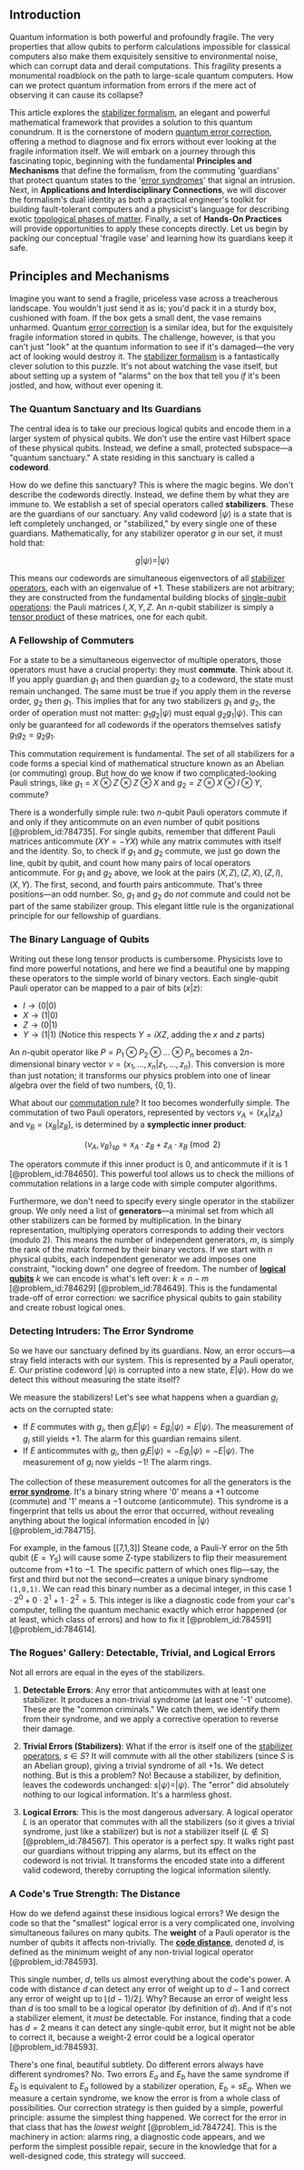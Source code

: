 ## Introduction
Quantum information is both powerful and profoundly fragile. The very properties that allow qubits to perform calculations impossible for classical computers also make them exquisitely sensitive to environmental noise, which can corrupt data and derail computations. This fragility presents a monumental roadblock on the path to large-scale quantum computers. How can we protect quantum information from errors if the mere act of observing it can cause its collapse?

This article explores the [stabilizer formalism](@article_id:146426), an elegant and powerful mathematical framework that provides a solution to this quantum conundrum. It is the cornerstone of modern [quantum error correction](@article_id:139102), offering a method to diagnose and fix errors without ever looking at the fragile information itself. We will embark on a journey through this fascinating topic, beginning with the fundamental **Principles and Mechanisms** that define the formalism, from the commuting 'guardians' that protect quantum states to the '[error syndromes](@article_id:139087)' that signal an intrusion. Next, in **Applications and Interdisciplinary Connections**, we will discover the formalism's dual identity as both a practical engineer's toolkit for building fault-tolerant computers and a physicist's language for describing exotic [topological phases of matter](@article_id:143620). Finally, a set of **Hands-On Practices** will provide opportunities to apply these concepts directly. Let us begin by packing our conceptual 'fragile vase' and learning how its guardians keep it safe.

## Principles and Mechanisms

Imagine you want to send a fragile, priceless vase across a treacherous landscape. You wouldn't just send it as is; you'd pack it in a sturdy box, cushioned with foam. If the box gets a small dent, the vase remains unharmed. Quantum [error correction](@article_id:273268) is a similar idea, but for the exquisitely fragile information stored in qubits. The challenge, however, is that you can't just "look" at the quantum information to see if it's damaged—the very act of looking would destroy it. The [stabilizer formalism](@article_id:146426) is a fantastically clever solution to this puzzle. It's not about watching the vase itself, but about setting up a system of "alarms" on the box that tell you *if* it's been jostled, and how, without ever opening it.

### The Quantum Sanctuary and Its Guardians

The central idea is to take our precious logical qubits and encode them in a larger system of physical qubits. We don't use the entire vast Hilbert space of these physical qubits. Instead, we define a small, protected subspace—a "quantum sanctuary." A state residing in this sanctuary is called a **codeword**.

How do we define this sanctuary? This is where the magic begins. We don't describe the codewords directly. Instead, we define them by what they are immune to. We establish a set of special operators called **stabilizers**. These are the guardians of our sanctuary. Any valid codeword $|\psi\rangle$ is a state that is left completely unchanged, or "stabilized," by every single one of these guardians. Mathematically, for any stabilizer operator $g$ in our set, it must hold that:

$$
g |\psi\rangle = |\psi\rangle
$$

This means our codewords are simultaneous eigenvectors of all [stabilizer operators](@article_id:141175), each with an eigenvalue of $+1$. These stabilizers are not arbitrary; they are constructed from the fundamental building blocks of [single-qubit operations](@article_id:180165): the Pauli matrices $I, X, Y, Z$. An $n$-qubit stabilizer is simply a [tensor product](@article_id:140200) of these matrices, one for each qubit.

### A Fellowship of Commuters

For a state to be a simultaneous eigenvector of multiple operators, those operators must have a crucial property: they must **commute**. Think about it. If you apply guardian $g_1$ and then guardian $g_2$ to a codeword, the state must remain unchanged. The same must be true if you apply them in the reverse order, $g_2$ then $g_1$. This implies that for any two stabilizers $g_1$ and $g_2$, the order of operation must not matter: $g_1 g_2 |\psi\rangle$ must equal $g_2 g_1 |\psi\rangle$. This can only be guaranteed for all codewords if the operators themselves satisfy $g_1 g_2 = g_2 g_1$.

This commutation requirement is fundamental. The set of all stabilizers for a code forms a special kind of mathematical structure known as an Abelian (or commuting) group. But how do we know if two complicated-looking Pauli strings, like $g_1 = X \otimes Z \otimes Z \otimes X$ and $g_2 = Z \otimes X \otimes I \otimes Y$, commute?

There is a wonderfully simple rule: two $n$-qubit Pauli operators commute if and only if they anticommute on an *even* number of qubit positions [@problem_id:784735]. For single qubits, remember that different Pauli matrices anticommute ($XY = -YX$) while any matrix commutes with itself and the identity. So, to check if $g_1$ and $g_2$ commute, we just go down the line, qubit by qubit, and count how many pairs of local operators anticommute. For $g_1$ and $g_2$ above, we look at the pairs $(X, Z), (Z, X), (Z, I), (X, Y)$. The first, second, and fourth pairs anticommute. That's three positions—an odd number. So, $g_1$ and $g_2$ do *not* commute and could not be part of the same stabilizer group. This elegant little rule is the organizational principle for our fellowship of guardians.

### The Binary Language of Qubits

Writing out these long tensor products is cumbersome. Physicists love to find more powerful notations, and here we find a beautiful one by mapping these operators to the simple world of binary vectors. Each single-qubit Pauli operator can be mapped to a pair of bits $(x|z)$:

- $I \rightarrow (0|0)$
- $X \rightarrow (1|0)$
- $Z \rightarrow (0|1)$
- $Y \rightarrow (1|1)$ (Notice this respects $Y=iXZ$, adding the $x$ and $z$ parts)

An $n$-qubit operator like $P = P_1 \otimes P_2 \otimes \dots \otimes P_n$ becomes a $2n$-dimensional binary vector $v = (x_1, \dots, x_n | z_1, \dots, z_n)$. This conversion is more than just notation; it transforms our physics problem into one of linear algebra over the field of two numbers, $\{0, 1\}$.

What about our [commutation rule](@article_id:183927)? It too becomes wonderfully simple. The commutation of two Pauli operators, represented by vectors $v_A = (x_A|z_A)$ and $v_B = (x_B|z_B)$, is determined by a **symplectic inner product**:

$$
\langle v_A, v_B \rangle_{sp} = x_A \cdot z_B + z_A \cdot x_B \pmod 2
$$

The operators commute if this inner product is $0$, and anticommute if it is $1$ [@problem_id:784650]. This powerful tool allows us to check the millions of commutation relations in a large code with simple computer algorithms.

Furthermore, we don't need to specify every single operator in the stabilizer group. We only need a list of **generators**—a minimal set from which all other stabilizers can be formed by multiplication. In the binary representation, multiplying operators corresponds to adding their vectors (modulo 2). This means the number of independent generators, $m$, is simply the rank of the matrix formed by their binary vectors. If we start with $n$ physical qubits, each independent generator we add imposes one constraint, "locking down" one degree of freedom. The number of **[logical qubits](@article_id:142168)** $k$ we can encode is what's left over: $k = n - m$ [@problem_id:784629] [@problem_id:784649]. This is the fundamental trade-off of error correction: we sacrifice physical qubits to gain stability and create robust logical ones.

### Detecting Intruders: The Error Syndrome

So we have our sanctuary defined by its guardians. Now, an error occurs—a stray field interacts with our system. This is represented by a Pauli operator, $E$. Our pristine codeword $|\psi\rangle$ is corrupted into a new state, $E|\psi\rangle$. How do we detect this without measuring the state itself?

We measure the stabilizers! Let's see what happens when a guardian $g_i$ acts on the corrupted state:

- If $E$ commutes with $g_i$, then $g_i E |\psi\rangle = E g_i |\psi\rangle = E |\psi\rangle$. The measurement of $g_i$ still yields $+1$. The alarm for this guardian remains silent.
- If $E$ anticommutes with $g_i$, then $g_i E |\psi\rangle = -E g_i |\psi\rangle = -E |\psi\rangle$. The measurement of $g_i$ now yields $-1$! The alarm rings.

The collection of these measurement outcomes for all the generators is the **[error syndrome](@article_id:144373)**. It's a binary string where '0' means a $+1$ outcome (commute) and '1' means a $-1$ outcome (anticommute). This syndrome is a fingerprint that tells us about the error that occurred, without revealing anything about the logical information encoded in $|\psi\rangle$ [@problem_id:784715].

For example, in the famous [[7,1,3]] Steane code, a Pauli-Y error on the 5th qubit ($E=Y_5$) will cause some Z-type stabilizers to flip their measurement outcome from $+1$ to $-1$. The specific pattern of which ones flip—say, the first and third but not the second—creates a unique binary syndrome `(1,0,1)`. We can read this binary number as a decimal integer, in this case $1 \cdot 2^0 + 0 \cdot 2^1 + 1 \cdot 2^2 = 5$. This integer is like a diagnostic code from your car's computer, telling the quantum mechanic exactly which error happened (or at least, which class of errors) and how to fix it [@problem_id:784591] [@problem_id:784614].

### The Rogues' Gallery: Detectable, Trivial, and Logical Errors

Not all errors are equal in the eyes of the stabilizers.

1.  **Detectable Errors**: Any error that anticommutes with at least one stabilizer. It produces a non-trivial syndrome (at least one '-1' outcome). These are the "common criminals." We catch them, we identify them from their syndrome, and we apply a corrective operation to reverse their damage.

2.  **Trivial Errors (Stabilizers)**: What if the error is itself one of the [stabilizer operators](@article_id:141175), $s \in S$? It will commute with all the other stabilizers (since $S$ is an Abelian group), giving a trivial syndrome of all +1s. We detect nothing. But is this a problem? No! Because a stabilizer, by definition, leaves the codewords unchanged: $s|\psi\rangle = |\psi\rangle$. The "error" did absolutely nothing to our logical information. It's a harmless ghost.

3.  **Logical Errors**: This is the most dangerous adversary. A logical operator $L$ is an operator that commutes with all the stabilizers (so it gives a trivial syndrome, just like a stabilizer) but is *not* a stabilizer itself ($L \notin S$) [@problem_id:784567]. This operator is a perfect spy. It walks right past our guardians without tripping any alarms, but its effect on the codeword is not trivial. It transforms the encoded state into a different valid codeword, thereby corrupting the logical information silently.

### A Code's True Strength: The Distance

How do we defend against these insidious logical errors? We design the code so that the "smallest" logical error is a very complicated one, involving simultaneous failures on many qubits. The **weight** of a Pauli operator is the number of qubits it affects non-trivially. The **[code distance](@article_id:140112)**, denoted $d$, is defined as the minimum weight of any non-trivial logical operator [@problem_id:784593].

This single number, $d$, tells us almost everything about the code's power. A code with distance $d$ can detect any error of weight up to $d-1$ and correct any error of weight up to $\lfloor(d-1)/2\rfloor$. Why? Because an error of weight less than $d$ is too small to be a logical operator (by definition of $d$). And if it's not a stabilizer element, it *must* be detectable. For instance, finding that a code has $d=2$ means it can detect any single-qubit error, but it might not be able to correct it, because a weight-2 error could be a logical operator [@problem_id:784593].

There's one final, beautiful subtlety. Do different errors always have different syndromes? No. Two errors $E_a$ and $E_b$ have the same syndrome if $E_b$ is equivalent to $E_a$ followed by a stabilizer operation, $E_b = s E_a$. When we measure a certain syndrome, we know the error is from a whole class of possibilities. Our correction strategy is then guided by a simple, powerful principle: assume the simplest thing happened. We correct for the error in that class that has the *lowest weight* [@problem_id:784724]. This is the machinery in action: alarms ring, a diagnostic code appears, and we perform the simplest possible repair, secure in the knowledge that for a well-designed code, this strategy will succeed.